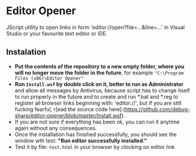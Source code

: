 # Editor Opener
JScript utility to open links in form 'editor://open?file=...&amp;line=...' in Visual Studio or your favourite text editor or IDE.

## Instalation
- **Put the contents of the repository to a new empty folder, where you will no longer move the folder in the future**,
  for example `"C:\Program Files (x86)\Editor Opener"`
- **Run `Install.wsf` by double click on it, better to run as Administrator** and allow all messages by Antivirus,
  because script has to change itself to run properly in the future and to create 
  and run *.bat and *.reg to register all browser links beginning with: 'editor://',
  but if you are still fucking fearful, r[ead the source code here]:(https://github.com/debug-sharp/editor-opener/blob/master/Install.wsf).
- If you are not sure if everything has been ok, you can run it anytime again without any consequences.
- Once the installation has finished successfully, you should see the window wth text:
  **"Run editor successfully installed."**
- Test it by file: `test.html` in your browser by clocking on editor link
